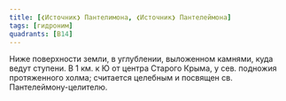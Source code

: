 ```yaml
---
title: [❮Источник❯ Пантелимона, ❮Источник❯ Пантелеймона]
tags: [гидроним]
quadrants: [В14]
---
```


Ниже поверхности земли, в углублении, выложенном камнями, куда ведут ступени. В
1 км. к Ю от центра Старого Крыма, у сев. подножия протяженного холма; считается
целебным и посвящен св. Пантелеймону-целителю.
